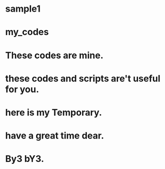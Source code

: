 # sample1
# my_codes
# These codes are mine.
# these codes and scripts are't useful for you.
# here is my Temporary. 
# have a great time dear.
# By3 bY3.
